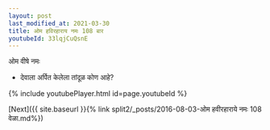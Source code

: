 ```yaml
---
layout: post
last_modified_at: 2021-03-30
title: ओम हविरहाराय नमः 108 बार
youtubeId: 33lqjCuQsnE
---
```

 
 
 ओम वीषे नमः  
 
 -  देवाला अर्पित केलेला तांदूळ कोण आहे? 
 
  
 
  
 
 
 
 
 
 


{% include youtubePlayer.html id=page.youtubeId %}
 
[Next]({{ site.baseurl }}{% link  split2/_posts/2016-08-03-ओम हवीरहाराये नमः 108 वेळा.md%})
 
